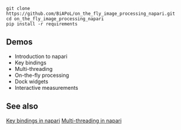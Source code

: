 ```
git clone https://github.com/BiAPoL/on_the_fly_image_processing_napari.git
cd on_the_fly_image_processing_napari
pip install -r requirements
```

## Demos
* Introduction to napari
* Key bindings
* Multi-threading
* On-the-fly processing
* Dock widgets
* Interactive measurements


## See also
[Key bindings in napari](https://napari.org/guides/stable/connecting_events.html)
[Multi-threading in napari](https://napari.org/guides/stable/threading.html)
